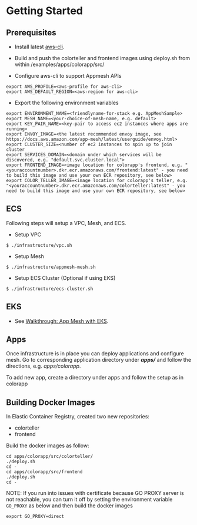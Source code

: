 # Getting Started

## Prerequisites
* Install latest [aws-cli](https://docs.aws.amazon.com/cli/latest/userguide/installing.html).

* Build and push the colorteller and frontend images using deploy.sh from within /examples/apps/colorapp/src/
* Configure aws-cli to support Appmesh APIs

```
export AWS_PROFILE=<aws-profile for aws-cli>
export AWS_DEFAULT_REGION=<aws-region for aws-cli>
```

* Export the following environment variables

```
export ENVIRONMENT_NAME=<friendlyname-for-stack e.g. AppMeshSample>
export MESH_NAME=<your-choice-of-mesh-name, e.g. default>
export KEY_PAIR_NAME=<key-pair to access ec2 instances where apps are running>
export ENVOY_IMAGE=<the latest recommended envoy image, see https://docs.aws.amazon.com/app-mesh/latest/userguide/envoy.html>
export CLUSTER_SIZE=<number of ec2 instances to spin up to join cluster
export SERVICES_DOMAIN=<domain under which services will be discovered, e.g. "default.svc.cluster.local">
export FRONTEND_IMAGE=<image location for colorapp's frontend, e.g. "<youraccountnumber>.dkr.ecr.amazonaws.com/frontend:latest" - you need to build this image and use your own ECR repository, see below>
export COLOR_TELLER_IMAGE=<image location for colorapp's teller, e.g. "<youraccountnumber>.dkr.ecr.amazonaws.com/colorteller:latest" - you need to build this image and use your own ECR repository, see below>
```

## ECS
Following steps will setup a VPC, Mesh, and ECS.

* Setup VPC

```
$ ./infrastructure/vpc.sh
```

* Setup Mesh

```
$ ./infrastructure/appmesh-mesh.sh
```

* Setup ECS Cluster (Optional if using EKS)

```
$ ./infrastructure/ecs-cluster.sh
```

## EKS
* See [Walkthrough: App Mesh with EKS](../walkthroughs/eks/).

## Apps
Once infrastructure is in place you can deploy applications and configure mesh. Go to corresponding application directory under ***apps/*** and follow the directions, e.g. *apps/colorapp*.

To add new app, create a directory under apps and follow the setup as in colorapp

## Building Docker Images

In Elastic Container Registry, created two new repositories:
 - colorteller
 - frontend

Build the docker images as follow:
```
cd apps/colorapp/src/colorteller/
./deploy.sh
cd -
cd apps/colorapp/src/frontend
./deploy.sh
cd -
```
NOTE: If you run into issues with certificate because GO PROXY server is not reachable, you can turn it off by setting the environment variable `GO_PROXY` as below and then build the docker images
```
export GO_PROXY=direct
```

